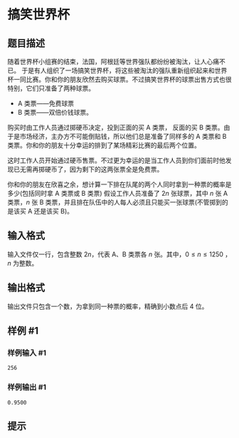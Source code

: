 # 搞笑世界杯

## 题目描述

随着世界杯小组赛的结束，法国，阿根廷等世界强队都纷纷被淘汰，让人心痛不已。 于是有人组织了一场搞笑世界杯，将这些被淘汰的强队重新组织起来和世界杯一同比赛。你和你的朋友欣然去购买球票。不过搞笑世界杯的球票出售方式也很特别，它们只准备了两种球票。

- A 类票——免费球票 
- B 类票——双倍价钱球票。

购买时由工作人员通过掷硬币决定，投到正面的买 A 类票， 反面的买 B 类票。由于是市场经济，主办方不可能倒贴钱，所以他们总是准备了同样多的 A 类票和 B 类票。你和你的朋友十分幸运的排到了某场精彩比赛的最后两个位置。

这时工作人员开始通过硬币售票。不过更为幸运的是当工作人员到你们面前时他发现已无需再掷硬币了，因为剩下的这两张票全是免费票。

你和你的朋友在欣喜之余，想计算一下排在队尾的两个人同时拿到一种票的概率是多少(包括同时拿 A 类票或 B 类票) 假设工作人员准备了 $2n$ 张球票，其中 $n$ 张 A 类票，$n$ 张 B 类票，并且排在队伍中的人每人必须且只能买一张球票(不管掷到的是该买 A 还是该买 B)。

## 输入格式

输入文件仅一行，包含整数 $2n$，代表 A、B 类票各 $n$ 张。其中，$0 \le n \le 1250$ ，$n$ 为整数。

## 输出格式

输出文件只包含一个数，为拿到同一种票的概率，精确到小数点后 4 位。

## 样例 #1

### 样例输入 #1
```
256
```

### 样例输出 #1

```
0.9500
```

## 提示


